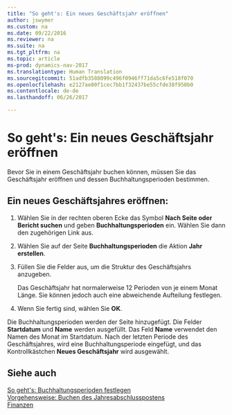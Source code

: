 ```yaml
---
title: "So geht's: Ein neues Geschäftsjahr eröffnen"
author: jswymer
ms.custom: na
ms.date: 09/22/2016
ms.reviewer: na
ms.suite: na
ms.tgt_pltfrm: na
ms.topic: article
ms-prod: dynamics-nav-2017
ms.translationtype: Human Translation
ms.sourcegitcommit: 51adfb3588099c496f0946ff71da5c6fe518f070
ms.openlocfilehash: e2127ae00f1cec7bb1f32437be55cfde38f950b0
ms.contentlocale: de-de
ms.lasthandoff: 06/26/2017

---
```


# <a name="how-to-open-a-new-fiscal-year"></a>So geht's: Ein neues Geschäftsjahr eröffnen
Bevor Sie in einem Geschäftsjahr buchen können, müssen Sie das Geschäftsjahr eröffnen und dessen Buchhaltungsperioden bestimmen.

## <a name="to-open-a-new-fiscal-year"></a>Ein neues Geschäftsjahres eröffnen:
1. Wählen Sie in der rechten oberen Ecke das Symbol **Nach Seite oder Bericht suchen** und geben **Buchhaltungsperioden** ein. Wählen Sie dann den zugehörigen Link aus.
2. Wählen Sie auf der Seite **Buchhaltungsperioden** die Aktion **Jahr erstellen**.
3. Füllen Sie die Felder aus, um die Struktur des Geschäftsjahrs anzugeben.

    Das Geschäftsjahr hat normalerweise 12 Perioden von je einem Monat Länge. Sie können jedoch auch eine abweichende Aufteilung festlegen.
4. Wenn Sie fertig sind, wählen Sie **OK**.

Die Buchhaltungsperioden werden der Seite hinzugefügt. Die Felder **Startdatum** und **Name** werden ausgefüllt. Das Feld **Name** verwendet den Namen des Monat im Startdatum. Nach der letzten Periode des Geschäftsjahres, wird eine Buchhaltungsperiode eingefügt, und das Kontrollkästchen **Neues Geschäftsjahr** wird ausgewählt.


## <a name="see-also"></a>Siehe auch
[So geht's: Buchhaltungsperioden festlegen](finance-setup-how-specify-posting-periods.md)  
[Vorgehensweise: Buchen des Jahresabschlusspostens](year-how-post-year-end-close-entry.md)  
[Finanzen](finance-setup.md)  

